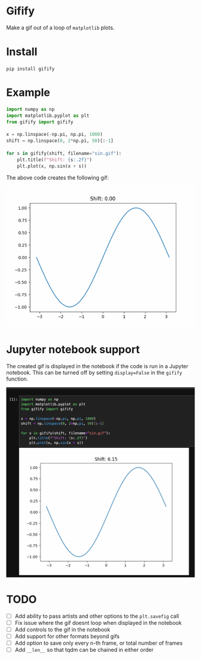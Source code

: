 # Gifify

Make a gif out of a loop of `matplotlib` plots.

# Install

`pip install gifify`

# Example

```python
import numpy as np
import matplotlib.pyplot as plt
from gifify import gifify

x = np.linspace(-np.pi, np.pi, 1000)
shift = np.linspace(0, 2*np.pi, 50)[:-1]

for s in gifify(shift, filename="sin.gif"):
    plt.title(f"Shift: {s:.2f}")
    plt.plot(x, np.sin(x + s))

```

The above code creates the following gif:

![sin](sin.gif)

# Jupyter notebook support

The created gif is displayed in the notebook if the code is run in a Jupyter notebook.
This can be turned off by setting `display=False` in the `gifify` function.

![example](example.png)

# TODO

-   [ ] Add ability to pass artists and other options to the `plt.savefig` call
-   [ ] Fix issue where the gif doesnt loop when displayed in the notebook
-   [ ] Add controls to the gif in the notebook
-   [ ] Add support for other formats beyond gifs
-   [ ] Add option to save only every n-th frame, or total number of frames
-   [ ] Add `__len__` so that tqdm can be chained in either order
